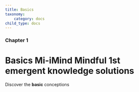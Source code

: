 ```yaml
---
title: Basics
taxonomy:
    category: docs
child_type: docs
---
```


### Chapter 1

# Basics Mi-iMind Mindful 1st emergent knowledge solutions

Discover the **basic** conceptions
